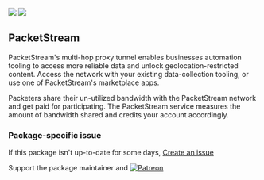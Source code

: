 [![](https://img.shields.io/chocolatey/v/PacketStream?color=green&label=PacketStream)](https://chocolatey.org/packages/PacketStream) [![](https://img.shields.io/chocolatey/dt/PacketStream)](https://chocolatey.org/packages/PacketStream)

## PacketStream
PacketStream's multi-hop proxy tunnel enables businesses automation tooling to access more reliable data and unlock geolocation-restricted content.
Access the network with your existing data-collection tooling, or use one of PacketStream's marketplace apps.

Packeters share their un-utilized bandwidth with the PacketStream network and get paid for participating.
The PacketStream service measures the amount of bandwidth shared and credits your account accordingly.

### Package-specific issue
If this package isn't up-to-date for some days, [Create an issue](https://github.com/tunisiano187/Chocolatey-packages/issues/new/choose)

Support the package maintainer and [![Patreon](https://cdn.jsdelivr.net/gh/tunisiano187/Chocolatey-packages@d15c4e19c709e7148588d4523ffc6dd3cd3c7e5e/icons/patreon.png)](https://www.patreon.com/tunisiano)
